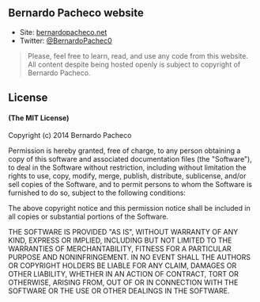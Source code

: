 ## Bernardo Pacheco website

* Site: [bernardopacheco.net](http://bernardopacheco.net)
* Twitter: [@BernardoPachec0](http://twitter.com/BernardoPachec0)

> Please, feel free to learn, read, and use any code from this website. All content despite being hosted openly is subject to copyright of Bernardo Pacheco.

## License

#### (The MIT License)

Copyright (c) 2014 Bernardo Pacheco

Permission is hereby granted, free of charge, to any person obtaining a copy
of this software and associated documentation files (the "Software"), to deal
in the Software without restriction, including without limitation the rights
to use, copy, modify, merge, publish, distribute, sublicense, and/or sell
copies of the Software, and to permit persons to whom the Software is
furnished to do so, subject to the following conditions:

The above copyright notice and this permission notice shall be included in all
copies or substantial portions of the Software.

THE SOFTWARE IS PROVIDED "AS IS", WITHOUT WARRANTY OF ANY KIND, EXPRESS OR
IMPLIED, INCLUDING BUT NOT LIMITED TO THE WARRANTIES OF MERCHANTABILITY,
FITNESS FOR A PARTICULAR PURPOSE AND NONINFRINGEMENT. IN NO EVENT SHALL THE
AUTHORS OR COPYRIGHT HOLDERS BE LIABLE FOR ANY CLAIM, DAMAGES OR OTHER
LIABILITY, WHETHER IN AN ACTION OF CONTRACT, TORT OR OTHERWISE, ARISING FROM,
OUT OF OR IN CONNECTION WITH THE SOFTWARE OR THE USE OR OTHER DEALINGS IN THE
SOFTWARE.
